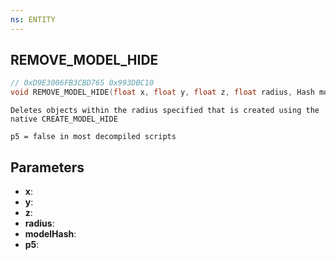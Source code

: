 ```yaml
---
ns: ENTITY
---
```

## REMOVE_MODEL_HIDE

```c
// 0xD9E3006FB3CBD765 0x993DBC10
void REMOVE_MODEL_HIDE(float x, float y, float z, float radius, Hash modelHash, BOOL p5);
```

```
Deletes objects within the radius specified that is created using the native CREATE_MODEL_HIDE

p5 = false in most decompiled scripts
```

## Parameters
* **x**: 
* **y**: 
* **z**: 
* **radius**: 
* **modelHash**: 
* **p5**: 

